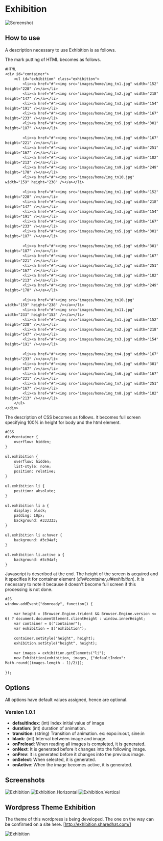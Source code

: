 Exhibition
===========

![Screenshot](http://holyshared.github.com/Exhibition/images/screenshot.jpg)

How to use
----------

A description necessary to use Exhibition is as follows.

The mark putting of HTML becomes as follows.

	#HTML
	<div id="container">
		<ul id="exhibition" class="exhibition">
			<li><a href="#"><img src="images/home/img_tn1.jpg" width="152" height="228" /></a></li>
			<li><a href="#"><img src="images/home/img_tn2.jpg" width="218" height="147" /></a></li>
			<li><a href="#"><img src="images/home/img_tn3.jpg" width="154" height="191" /></a></li>
			<li><a href="#"><img src="images/home/img_tn4.jpg" width="167" height="233" /></a></li>
			<li><a href="#"><img src="images/home/img_tn5.jpg" width="301" height="187" /></a></li>
	
			<li><a href="#"><img src="images/home/img_tn6.jpg" width="167" height="221" /></a></li>
			<li><a href="#"><img src="images/home/img_tn7.jpg" width="251" height="167" /></a></li>
			<li><a href="#"><img src="images/home/img_tn8.jpg" width="182" height="213" /></a></li>
			<li><a href="#"><img src="images/home/img_tn9.jpg" width="249" height="178" /></a></li>
			<li><a href="#"><img src="images/home/img_tn10.jpg" width="159" height="238" /></a></li>
	
			<li><a href="#"><img src="images/home/img_tn1.jpg" width="152" height="228" /></a></li>
			<li><a href="#"><img src="images/home/img_tn2.jpg" width="218" height="147" /></a></li>
			<li><a href="#"><img src="images/home/img_tn3.jpg" width="154" height="191" /></a></li>
			<li><a href="#"><img src="images/home/img_tn4.jpg" width="167" height="233" /></a></li>
			<li><a href="#"><img src="images/home/img_tn5.jpg" width="301" height="187" /></a></li>
	
			<li><a href="#"><img src="images/home/img_tn5.jpg" width="301" height="187" /></a></li>
			<li><a href="#"><img src="images/home/img_tn6.jpg" width="167" height="221" /></a></li>
			<li><a href="#"><img src="images/home/img_tn7.jpg" width="251" height="167" /></a></li>
			<li><a href="#"><img src="images/home/img_tn8.jpg" width="182" height="213" /></a></li>
			<li><a href="#"><img src="images/home/img_tn9.jpg" width="249" height="178" /></a></li>
	
			<li><a href="#"><img src="images/home/img_tn10.jpg" width="159" height="238" /></a></li>
			<li><a href="#"><img src="images/home/img_tn11.jpg" width="233" height="153" /></a></li>
			<li><a href="#"><img src="images/home/img_tn1.jpg" width="152" height="228" /></a></li>
			<li><a href="#"><img src="images/home/img_tn2.jpg" width="218" height="147" /></a></li>
			<li><a href="#"><img src="images/home/img_tn3.jpg" width="154" height="191" /></a></li>
	
			<li><a href="#"><img src="images/home/img_tn4.jpg" width="167" height="233" /></a></li>
			<li><a href="#"><img src="images/home/img_tn5.jpg" width="301" height="187" /></a></li>
			<li><a href="#"><img src="images/home/img_tn6.jpg" width="167" height="221" /></a></li>
			<li><a href="#"><img src="images/home/img_tn7.jpg" width="251" height="167" /></a></li>
			<li><a href="#"><img src="images/home/img_tn8.jpg" width="182" height="213" /></a></li>
		</ul>
	</div>

The description of CSS becomes as follows.
It becomes full screen specifying 100% in height for body and the html element.

	#CSS
	div#container {
		overflow: hidden;
	}
	
	ul.exhibition {
		overflow: hidden;
		list-style: none;
		position: relative;
	}
	
	ul.exhibition li {
		position: absolute;
	}
	
	ul.exhibition li a {
		display: block;
		padding: 10px;
		background: #333333;
	}
	
	ul.exhibition li a:hover {
		background: #3c94af;
	}

	ul.exhibition li.active a {
		background: #3c94af;
	}

Javascript is described at the end. The height of the screen is acquired and it specifies it for container element (*div#container*,*ul#exhibition*). 
It is necessary to note it because it doesn't become full screen if this processing is not done.

	#JS
	window.addEvent("domready", function() {

		var height = (Browser.Engine.trident && Browser.Engine.version <= 6) ? document.documentElement.clientHeight : window.innerHeight;
		var container = $("container");
		var exhibition = $("exhibition");

		container.setStyle("height", height);
		exhibition.setStyle("height", height);

		var images = exhibition.getElements("li");
		new Exhibition(exhibition, images, {"defaultIndex": Math.round((images.length - 1)/2)});

	});

Options
-------

All options have default values assigned, hence are optional.

### Version 1.0.1

* **defaultIndex**: (int) Index initial value of image
* **duration**: (int) duration of animation.
* **transition**: (string) Transition of animation. ex: expo:in:out, sine:in
* **blank**: (int) Interval between image and image.
* **onPreload**: When reading all images is completed, it is generated.
* **onNext**: It is generated before it changes into the following image.
* **onPrev**: It is generated before it changes into the previous image.
* **onSelect**: When selected, it is generated.
* **onActive**: When the image becomes active, it is generated.


Screenshots
-----------

![Exhibition](http://holyshared.github.com/Exhibition/images/exhibition.jpg)
![Exhibition.Horizontal](http://holyshared.github.com/Exhibition/images/exhibition-horizontal.jpg)
![Exhibition.Vertical](http://holyshared.github.com/Exhibition/images/exhibition-vertical.jpg)


Wordpress Theme Exhibition
-----------

The theme of this wordpress is being developed.
The one on the way can be confirmed on a site here.
[http://exhibition.sharedhat.com/]

![Exhibition](http://github.com/holyshared/Exhibition/images/theme.png)


